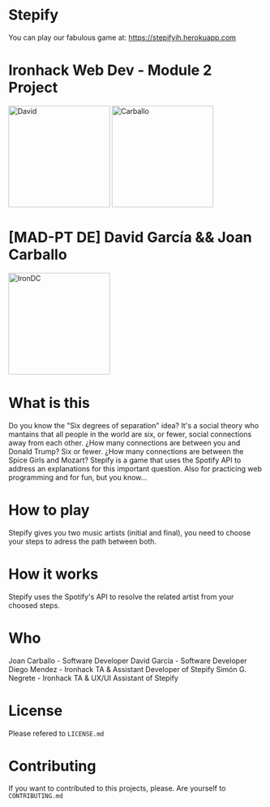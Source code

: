 # Stepify

You can play our fabulous game at: https://stepifyih.herokuapp.com

# Ironhack Web Dev - Module 2 Project

<img src="https://avatars0.githubusercontent.com/u/54409809?s=460&v=4" alt="David" width="200" height="200">
<img src="https://avatars1.githubusercontent.com/u/45364181?s=460&v=4" alt="Carballo" width="200" height="200">

# [MAD-PT DE] David García && Joan Carballo

<img src="https://avatars0.githubusercontent.com/u/61091442?s=400&u=0fb506823f7ef2ba3f8d61687d9776b80b9ea15c&v=4" alt="IronDC" width="200" height="200">

# What is this

Do you know the "Six degrees of separation" idea? It's a social theory who mantains that all people in the world are six, or fewer, social connections away from each other. ¿How many connections are between you and Donald Trump? Six or fewer. ¿How many connections are between the Spice Girls and Mozart? Stepify is a game that uses the Spotify API to address an explanations for this important question. Also for practicing web programming and for fun, but you know...

# How to play

Stepify gives you two music artists (initial and final), you need to choose your steps to adress the path between both.

# How it works

Stepify uses the Spotify's API to resolve the related artist from your choosed steps.

# Who

Joan Carballo - Software Developer
David García - Software Developer
Diego Mendez - Ironhack TA & Assistant Developer of Stepify
Simón G. Negrete - Ironhack TA & UX/UI Assistant of Stepify

# License

Please refered to `LICENSE.md`

# Contributing

If you want to contributed to this projects, please. Are yourself to `CONTRIBUTING.md`
